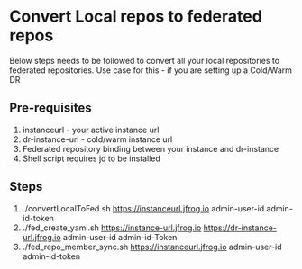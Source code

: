 # Convert Local repos to federated repos

Below steps needs to be followed to convert all your local repositories to federated repositories. Use case for this - if you are setting up a Cold/Warm DR

## Pre-requisites
1. instanceurl - your active instance url
2. dr-instance-url - cold/warm instance url 
3. Federated repository binding between your instance and dr-instance
4. Shell script requires jq to be installed 

## Steps 
1. ./convertLocalToFed.sh https://instanceurl.jfrog.io admin-user-id admin-id-token
2. ./fed_create_yaml.sh https://instance-url.jfrog.io https://dr-instance-url.jfrog.io admin-user-id admin-id-Token
3. ./fed_repo_member_sync.sh https://instanceurl.jfrog.io admin-user-id admin-id-token